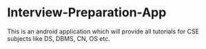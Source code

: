 # Interview-Preparation-App
This is an android application which will provide all tutorials for CSE subjects like DS, DBMS, CN, OS etc.

